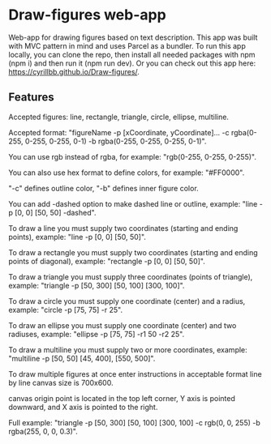 # Draw-figures web-app

Web-app for drawing figures based on text description. This app was built with MVC pattern in mind and uses Parcel as a bundler.
To run this app locally, you can clone the repo, then install all needed packages with npm (npm i) and then run it (npm run dev).
Or you can check out this app here: https://cyrillbb.github.io/Draw-figures/.

## Features

Accepted figures: line, rectangle, triangle, circle, ellipse, multiline.

Accepted format:
"figureName -p [xCoordinate, yCoordinate]... -c rgba(0-255, 0-255, 0-255, 0-1) -b rgba(0-255, 0-255, 0-255, 0-1)".

You can use rgb instead of rgba, for example: "rgb(0-255, 0-255, 0-255)".

You can also use hex format to define colors, for example: "#FF0000".

"-c" defines outline color, "-b" defines inner figure color.

You can add -dashed option to make dashed line or outline, example:
"line -p [0, 0] [50, 50] -dashed".

To draw a line you must supply two coordinates (starting and ending points), example:
"line -p [0, 0] [50, 50]".

To draw a rectangle you must supply two coordinates (starting and ending points of diagonal), example:
"rectangle -p [0, 0] [50, 50]".

To draw a triangle you must supply three coordinates (points of triangle), example:
"triangle -p [50, 300] [50, 100] [300, 100]".

To draw a circle you must supply one coordinate (center) and a radius, example:
"circle -p [75, 75] -r 25".

To draw an ellipse you must supply one coordinate (center) and two radiuses, example:
"ellipse -p [75, 75] -r1 50 -r2 25".

To draw a multiline you must supply two or more coordinates, example:
"multiline -p [50, 50] [45, 400], [550, 500]".

To draw multiple figures at once enter instructions in acceptable format line by line
canvas size is 700x600.

canvas origin point is located in the top left corner, Y axis is pointed downward, and X axis is pointed to the right.

Full example: "triangle -p [50, 300] [50, 100] [300, 100] -c rgb(0, 0, 255) -b rgba(255, 0, 0, 0.3)".